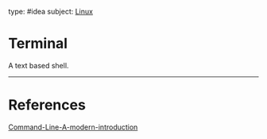 type: #idea
subject: [Linux](Linux.md)
<!-- Subject should be a hub note -->
# Terminal

A text based shell.

---
# References
<!-- What references back up this idea -->
[Command-Line-A-modern-introduction](Command-Line-A-modern-introduction.md)